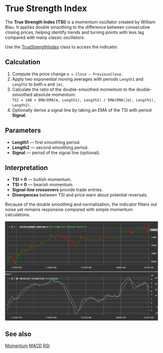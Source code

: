 # True Strength Index

The **True Strength Index (TSI)** is a momentum oscillator created by William Blau. It applies double smoothing to the difference
between consecutive closing prices, helping identify trends and turning points with less lag compared with many classic
oscillators.

Use the [TrueStrengthIndex](xref:StockSharp.Algo.Indicators.TrueStrengthIndex) class to access the indicator.

## Calculation

1. Compute the price change `m = Close − PreviousClose`.
2. Apply two exponential moving averages with periods `Length1` and `Length2` to both `m` and `|m|`.
3. Calculate the ratio of the double-smoothed momentum to the double-smoothed absolute momentum:  
   `TSI = 100 × EMA(EMA(m, Length1), Length2) / EMA(EMA(|m|, Length1), Length2)`.
4. Optionally derive a signal line by taking an EMA of the TSI with period **Signal**.

## Parameters

- **Length1** — first smoothing period.
- **Length2** — second smoothing period.
- **Signal** — period of the signal line (optional).

## Interpretation

- **TSI > 0** — bullish momentum.
- **TSI < 0** — bearish momentum.
- **Signal-line crossovers** provide trade entries.
- **Divergences** between TSI and price warn about potential reversals.

Because of the double smoothing and normalisation, the indicator filters out noise yet remains responsive compared with simple
momentum calculations.

![indicator_true_strength_index](../../../../images/indicator_true_strength_index.png)

## See also

[Momentum](momentum.md)
[MACD](macd.md)
[RSI](rsi.md)
